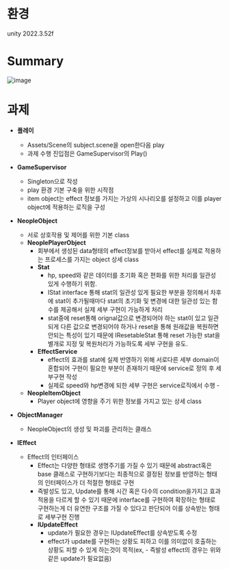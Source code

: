 환경
=
unity 2022.3.52f

Summary
=
![image](https://github.com/user-attachments/assets/1351539d-8812-4aab-b4e1-b36cd81390e3)


과제
=

- **플레이**
  - Assets/Scene의 subject.scene을 open한다음 play
  - 과제 수행 진입점은 GameSupervisor의 Play()

- **GameSupervisor**
  - Singleton으로 작성
  - play 환경 기본 구축을 위한 시작점
  - item object는 effect 정보를 가지는 가상의 시나리오를 설정하고 이를 player object에 적용하는 로직을 구성
- **NeopleObject**
  - 서로 상호작용 및 제어를 위한 기본 class
  - **NeoplePlayerObject**
    - 회부에서 생성된 data형태의 effect정보를 받아서 effect를 실제로 적용하는 프로세스를 가지는 object 상세 class
    - **Stat**
      - hp, speed와 같은 데이터를 초기화 혹은 편화를 위한 처리를 일관성 있게 수행하기 위함.
      - IStat interface 통해 stat의 일관성 있게 필요한 부분을 정의해서 차후에 stat이 추가될때마다 stat의 초기화 및 변경에 대한 일관성 있는 함수를 제공해서 실제 세부 구현이 가능하게 처리
      - stat중에 reset통해 orignal값으로 변경되어야 하는 stat이 있고 일관되게 다른 값으로 변경되어야 하거나 reset을 통해 원래값을 복원하면 안되는 특성이 있기 때문에 IResetableStat 통해 reset 가능한 stat을 별개로 지정 및 복원처리가 가능하도록 세부 구현을 유도.
    - **EffectService**
      - effect의 효과를 stat에 실제 반영하기 위해 서로다른 세부 domain이 혼합되어 구현이 필요한 부분이 존재하기 때문에 service로 정의 후 세부구현 작성
      - 실제로 speed와 hp변경에 되한 세부 구현은 service로직에서 수행        - 
  - **NeopleItemObject**
    - Player object에 영향을 주기 위한 정보를 가지고 있는 상세 class
- **ObjectManager**
  - NeopleObject의 생성 및 파괴를 관리하는 클래스
- **IEffect**
  - Effect의 인터페이스
    - Effect는 다양한 형태로 생명주기를 가질 수 있기 때문에 abstract혹은 base 클래스로 구현하기보다는 최종적으로 결정된 정보를 반영하는 형태의 인터페이스가 더 적절한 형태로 구현
    - 즉발성도 있고, Update를 통해 시간 혹은 다수의 condition을가지고 효과적용을 다르게 할 수 있기 때문에 interface를 구현하여 확장하는 형태로 구현하는게 더 유연한 구조를 가질 수 있다고 판단되어 이를 상속받는 형태로 세부구현 진행
    - **IUpdateEffect**
      - update가 필요한 경우는 IUpdateEffect를 상속받도록 수정
      - effect가 update를 구현하는 상황도 피하고 이를 의미없이 호출하는 상황도 피할 수 있게 하는것이 목적(ex, - 즉발성 effect의 경우는 위와같은 update가 필요없음)
      
